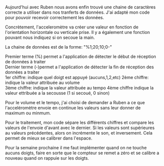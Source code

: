 Aujourd'hui avec Ruben nous avons enfin trouvé une chaine de caractères correcte a utiliser dans nos tranferts de données.
J'ai adapté mon code pour pouvoir recevoir correctement les données.

Concrètement, l'acceleromètre va créer une valeur en fonction de l'orientation horizontale ou verticale prise. 
Il y a également une fonction pouvant nous indiquez si on secoue la main.

La chaine de données est de la forme: "%1;20;10;0-"  

Premier terme (%) permet a l'application de détecter le début de réception de données à traiter         
Dernier terme (-)permet a l'application de détecter la fin  de réception des données a traiter                                
1er chiffre: indique quel doigt est appuyé  (aucuns,1,2,etc)
2ème chiffre: indique  la valeur attribuée au volume   
3ème chiffre: indique  la valeur attribuée au tempo
4ème chiffre indique la valeur ettribuée a la secousse (1 si secoué, 0 sinon)  



Pour le volume et le tempo, j'ai choisi de demander a Ruben a ce que l'acceléromètre envoie en continue les valeurs sans leur donner de maximum ou minmum.

Pour le traitement, mon code sépare les différents chiffres et compare les valeurs de l'envoie d'avant avec le dernier.
Si les valeurs sont supérieures au valeurs précédentes, alors on incrémente le son, et inversement.
Cela permet de mieux se calibrer dans l'espace.

Pour la semaine prochaine il me faut implémenter quand on ne touche aucuns doigts, faire en sorte que le compteur se remet a zéro et se calibre a nouveau quand on rappuie sur les doigts.
